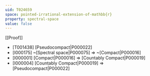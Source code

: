 ```yaml
---
uid: T024659
space: pointed-irrational-extension-of-mathbb{r}
property: spectral-space
value: false
---
```

[[Proof]]

* [T001438] [Pseudocompact|P000022]
* [I000175] ~[Spectral space|P000075] => ~[Compact|P000016]
* [I000001] [Compact|P000016] => [Countably Compact|P000019]
* [I000004] [Countably Compact|P000019] => [Pseudocompact|P000022]

